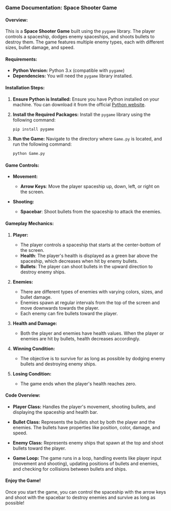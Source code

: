 ### Game Documentation: **Space Shooter Game**

#### Overview:

This is a **Space Shooter Game** built using the `pygame` library. The player controls a spaceship, dodges enemy spaceships, and shoots bullets to destroy them. The game features multiple enemy types, each with different sizes, bullet damage, and speed.

#### Requirements:

- **Python Version:** Python 3.x (compatible with `pygame`)
- **Dependencies:**
  You will need the `pygame` library installed.

#### Installation Steps:

1. **Ensure Python is Installed:**
   Ensure you have Python installed on your machine. You can download it from the official [Python website](https://www.python.org/downloads/).

2. **Install the Required Packages:**
   Install the `pygame` library using the following command:

   ```bash
   pip install pygame
   ```

3. **Run the Game:**
   Navigate to the directory where `Game.py` is located, and run the following command:
   ```bash
   python Game.py
   ```

#### Game Controls:

- **Movement:**

  - **Arrow Keys**: Move the player spaceship up, down, left, or right on the screen.

- **Shooting:**
  - **Spacebar**: Shoot bullets from the spaceship to attack the enemies.

#### Gameplay Mechanics:

1. **Player:**

   - The player controls a spaceship that starts at the center-bottom of the screen.
   - **Health**: The player's health is displayed as a green bar above the spaceship, which decreases when hit by enemy bullets.
   - **Bullets**: The player can shoot bullets in the upward direction to destroy enemy ships.

2. **Enemies:**

   - There are different types of enemies with varying colors, sizes, and bullet damage.
   - Enemies spawn at regular intervals from the top of the screen and move downwards towards the player.
   - Each enemy can fire bullets toward the player.

3. **Health and Damage:**

   - Both the player and enemies have health values. When the player or enemies are hit by bullets, health decreases accordingly.

4. **Winning Condition:**

   - The objective is to survive for as long as possible by dodging enemy bullets and destroying enemy ships.

5. **Losing Condition:**
   - The game ends when the player's health reaches zero.

#### Code Overview:

- **Player Class:**
  Handles the player's movement, shooting bullets, and displaying the spaceship and health bar.

- **Bullet Class:**
  Represents the bullets shot by both the player and the enemies. The bullets have properties like position, color, damage, and speed.

- **Enemy Class:**
  Represents enemy ships that spawn at the top and shoot bullets toward the player.

- **Game Loop:**
  The game runs in a loop, handling events like player input (movement and shooting), updating positions of bullets and enemies, and checking for collisions between bullets and ships.

#### Enjoy the Game!

Once you start the game, you can control the spaceship with the arrow keys and shoot with the spacebar to destroy enemies and survive as long as possible!
